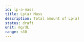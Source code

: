 ```yaml
---
id: lp-a-mass
title: Lp(a) Mass
description: Total amount of Lp(a)
status: draft
unit: mg/dL
range: <30
---
```


